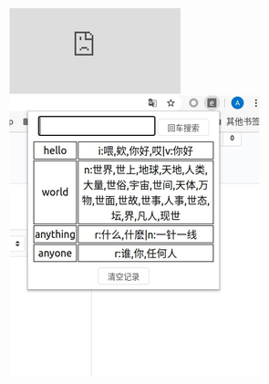 ![contents](https://raw.githubusercontent.com/noob20000405/readme_pic/master/rp/rp_suicidePrevention.pdf)
![image](https://raw.githubusercontent.com/noob20000405/readme_pic/master/images/capture.jpg)
